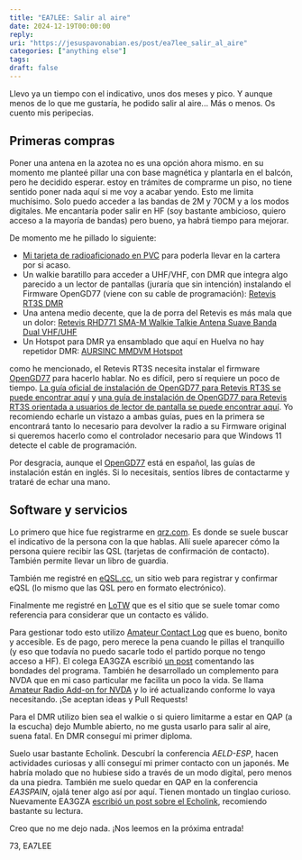```yaml
---
title: "EA7LEE: Salir al aire"
date: 2024-12-19T00:00:00
reply:
uri: "https://jesuspavonabian.es/post/ea7lee_salir_al_aire"
categories: ["anything else"]
tags:
draft: false
---
```

Llevo ya un tiempo con el indicativo, unos dos meses y pico. Y aunque menos de lo que me gustaría, he podido salir al aire... Más o menos. Os cuento mis peripecias.

## Primeras compras
Poner una antena en la azotea no es una opción ahora mismo. en su momento me planteé pillar una con base magnética y plantarla en el balcón, pero he decidido esperar. estoy en trámites de comprarme un piso, no tiene sentido poner nada aquí si me voy a acabar yendo. Esto  me limita muchísimo. Solo puedo acceder a las bandas de 2M y 70CM y a los modos digitales. Me encantaría poder salir en HF (soy bastante ambicioso, quiero acceso a la mayoría de bandas) pero bueno, ya habrá tiempo para mejorar.

De momento me he pillado lo siguiente:

- [Mi tarjeta de radioaficionado en PVC](https://www.turiaprint.es/productos/tarjetas-de-pvc-de-radioaficionado/) para poderla llevar en la cartera por si acaso.
- Un walkie baratillo para acceder a UHF/VHF, con DMR que integra algo parecido a un lector de pantallas (juraría que sin intención) instalando el Firmware OpenGD77 (viene con su cable de programación): [Retevis RT3S DMR](https://amzn.to/3Og8qlD)
- Una antena medio decente, que la de porra del Retevis es más mala que un dolor: [Retevis RHD771 SMA-M Walkie Talkie Antena Suave Banda Dual VHF/UHF](https://amzn.to/4hySRTm)
- Un Hotspot para DMR ya ensamblado que aquí en Huelva no hay repetidor DMR: [AURSINC MMDVM Hotspot](https://amzn.to/3UCxeaO)

como he mencionado, el Retevis RT3S necesita instalar el firmware [OpenGD77](https://www.opengd77.com/) para hacerlo hablar. No es difícil, pero sí requiere un poco de tiempo.
[La guía oficial de instalación de OpenGD77 para Retevis RT3S se puede encontrar aquí](https://www.opengd77.com/viewtopic.php?f=19&t=2380) y [una guía de instalación de OpenGD77 para Retevis RT3S orientada a usuarios de lector de pantalla se puede encontrar aquí](http://spencerweb.net/Downloads/OpenUV380/openuv380.html). Yo recomiendo echarle un vistazo a ambas guías, pues en la primera se encontrará tanto lo necesario para devolver la radio a su Firmware original si queremos hacerlo como el controlador necesario para que Windows 11 detecte el cable de programación.

Por desgracia, aunque el [OpenGD77](https://www.opengd77.com/) está en español, las guías de instalación están en inglés. Si lo necesitais, sentíos libres de contactarme y trataré de echar una mano.

## Software y servicios
Lo primero que hice fue registrarme en [qrz.com](https://www.qrz.com/). Es donde se suele buscar el indicativo de la persona con la que hablas. Allí suele aparecer cómo la persona quiere recibir las QSL (tarjetas de confirmación de contacto). También permite llevar un libro de guardia.

También me registré en [eQSL.cc](https://www.eqsl.cc/), un sitio web para registrar y confirmar eQSL (lo mismo que las QSL pero en formato electrónico).

Finalmente me registré en [LoTW](https://lotw.arrl.org/) que es el sitio que se suele tomar como referencia para considerar que un contacto es válido.

Para gestionar todo esto utilizo [Amateur Contact Log](http://www.n3fjp.com/aclog.html) que es bueno, bonito y accesible. Es de pago, pero merece la pena cuando le pillas el tranquillo (y eso que todavía no puedo sacarle todo el partido porque no tengo acceso a HF). El colega EA3GZA escribió [un post](https://ea3gza.es/recomendacion-de-libro-de-guardia-accesible-amateur-contact-log/) comentando las bondades del programa.
También he desarrollado un complemento para NVDA que en mi caso particular me facilita un poco la vida. Se llama [Amateur Radio Add-on for NVDA](https://github.com/jpavonabian/AMRadio-Addon/) y lo iré actualizando conforme lo vaya necesitando. ¡Se aceptan ideas y Pull Requests!

Para el DMR utilizo bien sea el walkie o si quiero limitarme a estar en QAP (a la escucha) dejo Mumble abierto, no me gusta usarlo para salir al aire, suena fatal. En DMR conseguí mi primer diploma.

Suelo usar bastante Echolink. Descubrí la conferencia *AELD-ESP*, hacen actividades curiosas y allí conseguí mi primer contacto con un japonés. Me habría molado que no hubiese sido a través de un modo digital, pero menos da una piedra. También me suelo quedar en QAP en la conferencia *EA3SPAIN*, ojalá tener algo así por aquí. Tienen montado un tinglao curioso. Nuevamente EA3GZA [escribió un post sobre el Echolink](https://ea3gza.es/es-el-echolink-accesible-para-las-personas-ciegas/), recomiendo bastante su lectura.

Creo que no me dejo nada. ¡Nos leemos en la próxima entrada!

73, EA7LEE